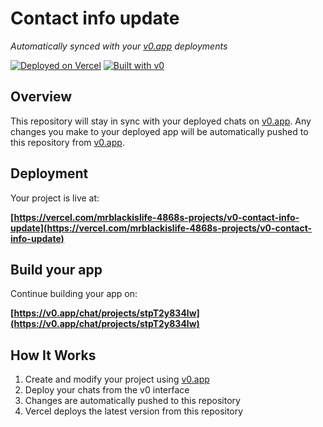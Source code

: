 # Contact info update

*Automatically synced with your [v0.app](https://v0.app) deployments*

[![Deployed on Vercel](https://img.shields.io/badge/Deployed%20on-Vercel-black?style=for-the-badge&logo=vercel)](https://vercel.com/mrblackislife-4868s-projects/v0-contact-info-update)
[![Built with v0](https://img.shields.io/badge/Built%20with-v0.app-black?style=for-the-badge)](https://v0.app/chat/projects/stpT2y834lw)

## Overview

This repository will stay in sync with your deployed chats on [v0.app](https://v0.app).
Any changes you make to your deployed app will be automatically pushed to this repository from [v0.app](https://v0.app).

## Deployment

Your project is live at:

**[https://vercel.com/mrblackislife-4868s-projects/v0-contact-info-update](https://vercel.com/mrblackislife-4868s-projects/v0-contact-info-update)**

## Build your app

Continue building your app on:

**[https://v0.app/chat/projects/stpT2y834lw](https://v0.app/chat/projects/stpT2y834lw)**

## How It Works

1. Create and modify your project using [v0.app](https://v0.app)
2. Deploy your chats from the v0 interface
3. Changes are automatically pushed to this repository
4. Vercel deploys the latest version from this repository